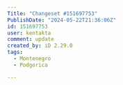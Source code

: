 ```yaml
---
Title: "Changeset #151697753"
PublishDate: "2024-05-22T21:36:06Z"
id: 151697753
user: kentakta
comment: update
created_by: iD 2.29.0
tags:
  - Montenegro
  - Podgorica

---
```

